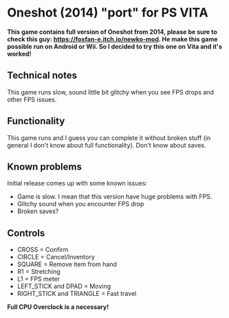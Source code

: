 # Oneshot (2014) "port" for PS VITA

**This game contains full version of Oneshot from 2014, please be sure to check this guy: https://foxfan-e.itch.io/newko-mod. He make this game possible run on Android or Wii. So I decided to try this one on Vita and it's worked!**

## Technical notes

This game runs slow, sound little bit glitchy when you see FPS drops and other FPS issues.


## Functionality 

This game runs and I guess you can complete it without broken stuff (in general I don't know about full functionality). Don't know about saves.


## Known problems 

Initial release comes up with some known issues:

- Game is slow. I mean that this version have huge problems with FPS.
- Glitchy sound when you encounter FPS drop
- Broken saves?

## Controls

- CROSS = Confirm
- CIRCLE = Cancel/Inventory 
- SQUARE = Remove item from hand
- R1 = Stretching
- L1 = FPS meter
- LEFT_STICK and DPAD = Moving
- RIGHT_STICK and TRIANGLE = Fast travel

**Full CPU Overclock is a necessary!**
